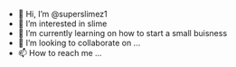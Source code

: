 - 👋 Hi, I’m @superslimez1
- 👀 I’m interested in slime
- 🌱 I’m currently learning on how to start a small buisness
- 💞️ I’m looking to collaborate on ...
- 📫 How to reach me ...

<!---
superslimez1/superslimez1 is a ✨ special ✨ repository because its `README.md` (this file) appears on your GitHub profile.
You can click the Preview link to take a look at your changes.
--->

